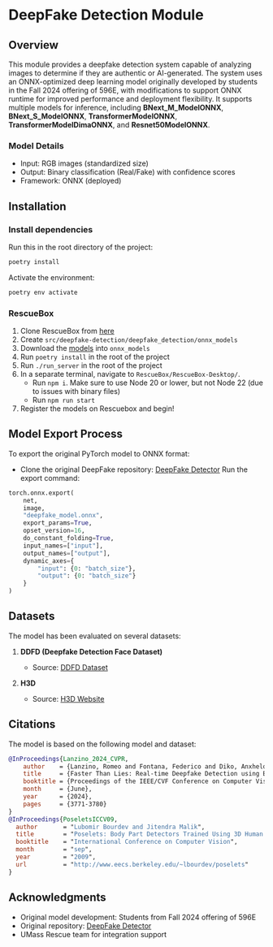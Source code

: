# DeepFake Detection Module

## Overview
This module provides a deepfake detection system capable of analyzing images to determine if they are authentic or AI-generated. The system uses an ONNX-optimized deep learning model originally developed by students in the Fall 2024 offering of 596E, with modifications to support ONNX runtime for improved performance and deployment flexibility. It supports multiple models for inference, including **BNext_M_ModelONNX**, **BNext_S_ModelONNX**, **TransformerModelONNX**, **TransformerModelDimaONNX**, and **Resnet50ModelONNX**.


### Model Details
- Input: RGB images (standardized size)
- Output: Binary classification (Real/Fake) with confidence scores
- Framework: ONNX (deployed)

## Installation

### Install dependencies

Run this in the root directory of the project:
```bash
poetry install
```

Activate the environment:
```bash
poetry env activate
```

### RescueBox
1. Clone RescueBox from [here](https://github.com/UMass-Rescue/RescueBox)
2. Create ```src/deepfake-detection/deepfake_detection/onnx_models```
2. Download the [models](https://drive.google.com/drive/u/2/folders/14UJap0G5YkdQoXCbjclhrv5gxswtuDit) into ```onnx_models```
3. Run ```poetry install``` in the root of the project
4. Run ```./run_server``` in the root of the project 
5. In a separate terminal, navigate to ```RescueBox/RescueBox-Desktop/```.
    -  Run ```npm i```. Make sure to use Node 20 or lower, but not Node 22 (due to issues with binary files)
    -  Run   ```npm run start```
7. Register the models on Rescuebox and begin!


## Model Export Process
To export the original PyTorch model to ONNX format:
- Clone the original DeepFake repository: [DeepFake Detector](https://github.com/aravadikesh/DeepFakeDetector/)
Run the export command:
```python
torch.onnx.export(
    net, 
    image, 
    "deepfake_model.onnx",
    export_params=True,
    opset_version=16,
    do_constant_folding=True,
    input_names=["input"],
    output_names=["output"],
    dynamic_axes={
        "input": {0: "batch_size"},
        "output": {0: "batch_size"}
    }
)
```

## Datasets
The model has been evaluated on several datasets:

1. **DDFD (Deepfake Detection Face Dataset)**
   - Source: [DDFD Dataset](https://cvlab.cse.msu.edu/dffd-dataset.html)

2. **H3D**
   - Source: [H3D Website](https://www2.eecs.berkeley.edu/Research/Projects/CS/vision/shape/h3d/)

## Citations
The model is based on the following model and dataset:

```bibtex
@InProceedings{Lanzino_2024_CVPR,
    author    = {Lanzino, Romeo and Fontana, Federico and Diko, Anxhelo and Marini, Marco Raoul and Cinque, Luigi},
    title     = {Faster Than Lies: Real-time Deepfake Detection using Binary Neural Networks},
    booktitle = {Proceedings of the IEEE/CVF Conference on Computer Vision and Pattern Recognition (CVPR) Workshops},
    month     = {June},
    year      = {2024},
    pages     = {3771-3780}
}
@InProceedings{PoseletsICCV09,
  author       = "Lubomir Bourdev and Jitendra Malik",
  title        = "Poselets: Body Part Detectors Trained Using 3D Human Pose Annotations",
  booktitle    = "International Conference on Computer Vision",
  month        = "sep",
  year         = "2009",
  url          = "http://www.eecs.berkeley.edu/~lbourdev/poselets"
}
```


## Acknowledgments
- Original model development: Students from Fall 2024 offering of 596E
- Original repository: [DeepFake Detector](https://github.com/aravadikesh/DeepFakeDetector/)
- UMass Rescue team for integration support
